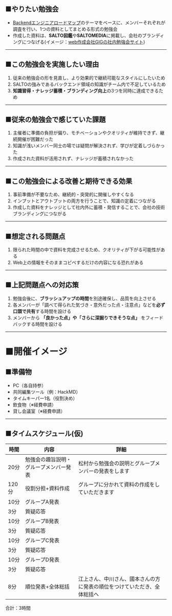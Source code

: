 ## ■やりたい勉強会

- [Backendエンジニアロードマップ](https://roadmap.sh/backend?fl=1)のテーマをベースに、メンバーそれぞれが調査を行い、1つの資料としてまとめる形式の勉強会
- 作成した資料は、**SALTO図鑑**や**SALTOMEDIA**に掲載し、会社のブランディングにつなげる(イメージ：[web作成会社GIGの社内勉強会サイト](https://giginc.co.jp/blog/study))

---
## ■この勉強会を実施したい理由

1. 従来の勉強会の形を見直し、より効果的で継続可能なスタイルにしたいため
2. SALTOの強みであるバックエンド領域の知識がチーム内で不足しているため
3. **知識習得・ナレッジ蓄積・ブランディング向上**の3つを同時に達成できるため

---
## ■従来の勉強会で感じていた課題

1. 主催者に準備の負担が偏り、モチベーションやクオリティが維持できず、継続開催が困難だった
2. 知識が浅いメンバー同士の場では疑問が解決されず、学びが定着しづらかった
3. 作成された資料が活用されず、ナレッジが蓄積されなかった

---
## ■この勉強会による改善と期待できる効果

1. 事前準備が不要なため、継続的・突発的に開催しやすくなる
2. インプットとアウトプットの両方を行うことで、知識の定着につながる
3. 作成した資料をナレッジとして社内外に蓄積・発信することで、会社の技術ブランディングにつながる

---
## ■想定される問題点

1. 限られた時間の中で資料を完成させるため、クオリティが下がる可能性がある
2. Web上の情報をそのままコピペするだけの内容になる恐れがある

---
## ■上記問題点への対応策

1. 勉強会後に、**ブラッシュアップの時間**を別途確保し、品質を向上させる
2. 各メンバーが「調べて得られた気づき・意外だった点・注意点」などを**必ず口頭で共有**する時間を設ける
3. メンバーから **「良かった点」や「さらに深掘りできそうな点」** をフィードバックする時間を設ける

---
# ■開催イメージ

## ■準備物
- PC（各自持参）
- 共同編集ツール（例：HackMD）
- タイムキーパー1名（役割決め）
- 飲食物（※経費申請）
- 貸し会議室（※経費申請）

---
## ■タイムスケジュール(仮)

| 時間   | 内容                  | 詳細                                   |
| ---- | ------------------- | ------------------------------------ |
| 20分  | 勉強会の趣旨説明・グループメンバー発表 | 松村から勉強会の説明とグループメンバーの発表をします           |
| 120分 | 役割分担+資料作成           | グループに分かれて資料の作成をしていただきます              |
| 10分  | グループA発表             |                                      |
| 3分   | 質疑応答                |                                      |
| 10分  | グループB発表             |                                      |
| 3分   | 質疑応答                |                                      |
| 10分  | グループC発表             |                                      |
| 3分   | 質疑応答                |                                      |
| 10分  | グループD発表             |                                      |
| 3分   | 質疑応答                |                                      |
| 8分   | 順位発表+全体総括           | 江上さん、中川さん、國本さんの方に発表の順位をつけていただき、全体総括へ |

合計：3時間






